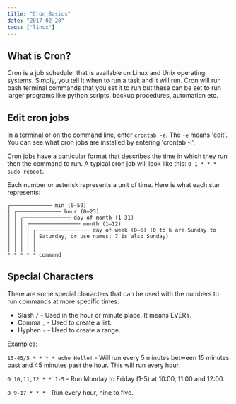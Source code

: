```yaml
---
title: "Cron Basics"
date: "2017-02-20"
tags: ["linux"]
---
```


## What is Cron?
Cron is a job scheduler that is available on Linux and Unix operating systems. Simply, you tell it when to run a task and it will run.
Cron will run bash terminal commands that you set it to run but these can be set to run larger programs like python scripts, backup procedures, automation etc.

## Edit cron jobs
In a terminal or on the command line, enter `crontab -e`. The `-e` means 'edit'. You can see what cron jobs are installed by entering 'crontab -l'.

Cron jobs have a particular format that describes the time in which they run then the command to run. A typical cron job will look like this: `0 1 * * * sudo reboot`.

Each number or asterisk represents a unit of time. Here is what each star represents:
```
┌───────────── min (0–59)
│ ┌────────────── hour (0–23)
│ │ ┌─────────────── day of month (1–31)
│ │ │ ┌──────────────── month (1–12)
│ │ │ │ ┌───────────────── day of week (0–6) (0 to 6 are Sunday to
│ │ │ │ │ Saturday, or use names; 7 is also Sunday)
│ │ │ │ │
│ │ │ │ │
* * * * * command
```

<!-- The asterisk means that the command will every time. For example `* * * * * sudo reboot` will reboot the machine every minutes of every hour of every day of every week of every month. -->

## Special Characters
There are some special characters that can be used with the numbers to run commands at more specific times.

- Slash `/` - Used in the hour or minute place. It means EVERY.
- Comma `,` - Used to create a list.
- Hyphen `-` - Used to create a range.

Examples:

`15-45/5 * * * * echo Hello!` - Will run every 5 minutes between 15 minutes past and 45 minutes past the hour. This will run every hour.

`0 10,11,12 * * 1-5` - Run Monday to Friday (1-5) at 10:00, 11:00 and 12:00.

`0 9-17 * * *` - Run every hour, nine to five.

